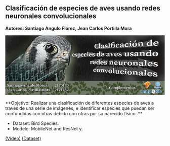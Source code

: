 ## Clasificación de especies de aves usando redes neuronales convolucionales <a name="proyAves"></a>

**Autores: Santiago Angulo Flórez, Jean Carlos Portilla Mora**

<img src="https://raw.githubusercontent.com/Parhy/Birds/master/BannerIA2.png" style="width:700px;">

**Objetivo: Realizar una clasificación de diferentes especies de aves a través de una serie de imágenes, e identificar especies que puedan ser confundidas con otras debido con otras por su parecido físico. **

- Dataset: Bird Species.
- Modelo: MobileNet and ResNet y.

[(Video)](https://youtu.be/Q229CUkoxvk) 
[(Dataset)](https://www.kaggle.com/gpiosenka/100-bird-species) 
